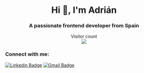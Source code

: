 <h1 align="center">Hi 👋, I'm Adrián</h1>
<h3 align="center">A passionate frontend developer from Spain</h3>

<p align="center"> 
  Visitor count<br>
  <img src="https://profile-counter.glitch.me/rub4l1to/count.svg" />
</p>

<h3 align="left">Connect with me:</h3>

[![Linkedin Badge](https://img.shields.io/badge/LinkedIn-0077B5?style=for-the-badge&logo=linkedin&logoColor=white)](https://www.linkedin.com/in/adrian-p%C3%A9rez-garcia-693b86144/)
[![Gmail Badge](https://img.shields.io/badge/Gmail-D14836?style=for-the-badge&logo=gmail&logoColor=white)](mailto:adrian.perez.garcia2018@gmail.com)
